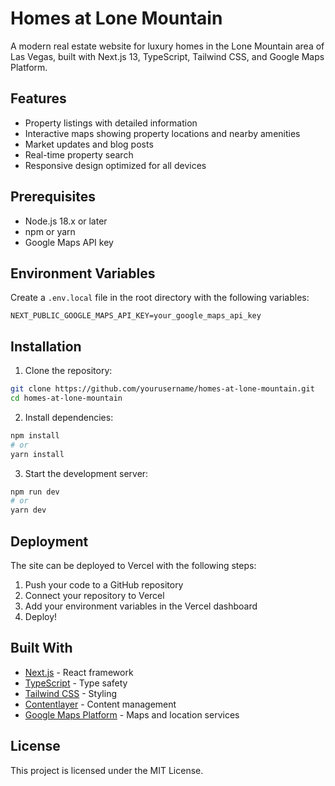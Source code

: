 # Homes at Lone Mountain

A modern real estate website for luxury homes in the Lone Mountain area of Las Vegas, built with Next.js 13, TypeScript, Tailwind CSS, and Google Maps Platform.

## Features

- Property listings with detailed information
- Interactive maps showing property locations and nearby amenities
- Market updates and blog posts
- Real-time property search
- Responsive design optimized for all devices

## Prerequisites

- Node.js 18.x or later
- npm or yarn
- Google Maps API key

## Environment Variables

Create a `.env.local` file in the root directory with the following variables:

```env
NEXT_PUBLIC_GOOGLE_MAPS_API_KEY=your_google_maps_api_key
```

## Installation

1. Clone the repository:
```bash
git clone https://github.com/yourusername/homes-at-lone-mountain.git
cd homes-at-lone-mountain
```

2. Install dependencies:
```bash
npm install
# or
yarn install
```

3. Start the development server:
```bash
npm run dev
# or
yarn dev
```

## Deployment

The site can be deployed to Vercel with the following steps:

1. Push your code to a GitHub repository
2. Connect your repository to Vercel
3. Add your environment variables in the Vercel dashboard
4. Deploy!

## Built With

- [Next.js](https://nextjs.org/) - React framework
- [TypeScript](https://www.typescriptlang.org/) - Type safety
- [Tailwind CSS](https://tailwindcss.com/) - Styling
- [Contentlayer](https://contentlayer.dev/) - Content management
- [Google Maps Platform](https://developers.google.com/maps) - Maps and location services

## License

This project is licensed under the MIT License.
